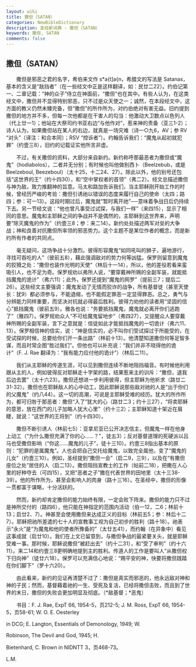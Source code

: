```yaml
---
layout: wiki
title: 撒但（SATAN）
categories: NewBibleDictionary
description: 圣经新词典 - 撒但（SATAN）
keywords: 撒但, SATAN
comments: false
---
```


## 撒但（SATAN）

　　撒但是邪恶之君的名字，希伯来文作 s*a{t]a{n，希腊文的写法是 Satanas，基本的含义是“敌挡者”（在一些经文中正是这样翻译，如：民廿二22）。约伯记第一、二章记载：“神的众子”侍立在神面前，“撒但”也在其中。有些人认为，在这类经文中，撒但并不显得特别邪恶，只不过是众天使之一；诚然，在本段经文中，这方面的教义仍然未臻完备，但“撒但”的所作所为，对约伯绝对有害无益。旧约提到撒但的地方并不多，但每一次他都是在干害人的勾当：他激动大卫数点以色列人（代上廿一1）；他站在大祭司约书亚右边“与他作对”，惹来神的责备（亚三1-2）；诗人认为，如果撒但站在某人的右边，就真是一场灾难（诗一○九6，AV；参 RV “对头”〔译注：和合本同〕；RSV “控诉者”）。约翰告诉我们：“魔鬼从起初就犯罪”（约壹三8），旧约的记载证实他所言非虚。

　　不过，有关撒但的资料，大部分来自新约。新约称呼那最恶者为撒但或“魔鬼”（hodiabolos），二者并无分别；有时候也叫他做别西卜（Beelzebub，或是 Beelzeboul, Beezeboul）（太十25，十二24、27）。除此以外，他的别号还包括“这世界的王”（约十四30），和“空中掌权者的首领”（弗二2）。经文总描述撒但与神为敌，致力推翻神的旨意。马太和路加告诉我们，当主耶稣刚开始工作的时候，曾经历严峻的考验：撒但引诱祂以错误的态度来履行自己的使命（太四；路四；参：可一13）。这段时期过后，魔鬼就“暂时离开祂”──意味着争战日后仍持续下去。另一节经文说：“他也曾凡事受过试探，与我们一样”（来四15），显示了相同的意思。魔鬼和主耶稣之间的争战并不是偶然的，主耶稣到这世界来，声明要“除灭魔鬼的作为”（约壹三8；参：来二14）。新约处处描述两军对垒的大争战；神和良善对抗撒但所率领的邪恶势力。这个主题不是某位作者的概念，而是新约所有作者的共同点。

　　毫无疑问，这场争战十分激烈。彼得形容魔鬼“如同吼叫的狮子，遍地游行，寻找可吞吃的人”（彼前五8），藉此强调敌对的势力何等凶猛。保罗则留意到魔鬼的狡猾之处：“撒但也装作光明的天使”（林后十一14），所以，他的差役若看来蛮吸引人，也不足为奇。保罗规劝以弗所人说，“要穿戴神所赐的全副军装，就能抵挡魔鬼的诡计”（弗六11）；此外，保罗还提到“魔鬼的网罗”（提前三7；提后二26）。这些经文主要强调：魔鬼发动了无情而狡诈的战争，所有基督徒（甚至天使长：犹9）都必须参与，不能退缩，也不能假定罪恶一定显得罪恶。总之，勇气与分辨能力同样重要，而坚决对抗就必得最后胜利。彼得力劝他的读者用“坚固的信心”抵挡魔鬼（彼前五9）。雅各也说：“务要抵挡魔鬼，魔鬼就必离开你们逃跑了”（雅四7）。保罗规劝众人“不可给魔鬼留地步”（弗四27），又提醒众人要穿戴神所赐的全副军装，言下之意就是：信徒如此才能抵挡魔鬼的一切诡计（弗六11、13）。保罗相信神的信实，说：“神是信实的，必不叫你们受试探过于所能受的，在受试探的时候，总要给你们开一条出路”（林前十13）。他清楚知道撒但何等足智多谋，而且时常企图“胜过我们”。但他也可以补充说：“我们并非不晓得他的诡计”（F. J. Rae 翻译为：“我有能力应付他的诡计”）（林后二11）。

　　我们从主耶稣的传道生涯，可以见到撒但连续不断地阻挡福音。有时候他利用跟从主的人，例如彼得反对耶稣走十字架的路，结果惹来主的训斥：“撒但，退我后边去罢”（太十六23）。撒但还想进一步利用彼得，但主耶稣为他祈求（路廿二31-32）。撒但也在耶稣敌人的心中动工，因此耶稣说那些敌对祂的人是“出于你们的父魔鬼”（约八44）。这一切的高潮，可说是主耶稣受难的经历。犹大的所作所为，都可归咎于那恶者：撒但“入了”犹大的心（路廿二3；约十三27），“将卖耶稣的意思，放在西门的儿子加略人犹大心里”（约十三2）；主耶稣知道十架近在眉睫，就说：“这世界的王将到”（约十四30）。

　　撒但不断引诱人（林前七5）：亚拿尼亚已公开决志信主，但魔鬼一样在他身上动工（“为什么撒但充满了你的心……？”，徒五3）；反对基督道理的死硬派以吕马也受撒但影响（“你这……魔鬼的儿子”，徒十三10）。约壹三8指出基本的原则：“犯罪的是属魔鬼”。人也会把自己交托给魔鬼，以致完全属他，变了“魔鬼的儿女”（约壹三10）。例如，圣经提到“撒但一会”（启二9，三9），以及在“有撒但座位之处”居住的人（启二13）。撒但阻挡宣教士的工作（帖前二18），把撒在人心里的好种夺去（可四15），又把“恶者之子”撒在代表世界的田地里（太十三38-39）。他的所作所为，甚至会影响人的肉身（路十三16）。在圣经中，撒但的形像一贯都富于谋略，十分活跃的。

　　然而，新约却肯定撒但的能力始终有限，一定会败下阵来。撒但的能力只不过是神所交付的（路四6），他只能在神指定的范围内活动（伯一12，二6；林前十13；启廿2、7）。神甚至会使用撒但来达成正义的目标（林前五5；参：林后十二7）。耶稣把祂所差遣的七十人的宣教事工视为自己初步的胜利（路十18）。祂表示“永火”是“为魔鬼和他的使者所豫备的”（太廿五41），而约翰〔在异象中〕看见这事成就（启廿10）。我们在上文已留意到，与撒但争战的最紧要关头，就是耶稣受难一事。那时候，耶稣说撒但“被赶出去”（约十二31），和“受了审判”（约十六11）。来二14和约壹三8更明确地提到主的胜利。传道人的工作是要叫人“从撒但权下归向神”（徒廿六18）。保罗可以充满信心地说：“赐平安的神，快要将撒但践踏在你们脚下”（罗十六20）。

　　由此看来，新约的见证再清楚不过了：撒但是真实而邪恶的，他永远敌对神和神的子民；然而，基督藉着祂的一生、受死及复活，已经将撒但击败，而且到了世界的末日，撒但的失败会更加明显及彻底。（*敌基督；*恶鬼）

　　书目：F. J. Rae, ExpT 66, 1954-5，页212-5; J. M. Ross, ExpT 66, 1954-5，页58-61; W. O. E. Oesterley

in DCG; E. Langton, Essentials of Demonology, 1949; W.

Robinson, The Devil and God, 1945; H.

Bietenhard, C. Brown in NIDNTT 3，页468-73。

L.M.








